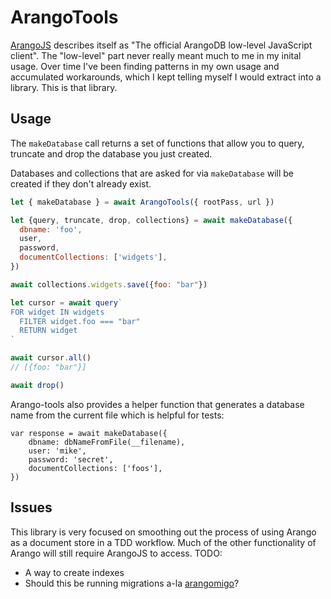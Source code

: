 # ArangoTools

[ArangoJS](https://github.com/arangodb/arangojs) describes itself as "The
official ArangoDB low-level JavaScript client". The "low-level" part never
really meant much to me in my inital usage.  Over time I've been finding
patterns in my own usage and accumulated workarounds, which I kept telling
myself I would extract into a library. This is that library.

## Usage

The `makeDatabase` call returns a set of functions that allow you to query,
truncate and drop the database you just created.

Databases and collections that are asked for via `makeDatabase` will be created
if they don't already exist.

```javascript
let { makeDatabase } = await ArangoTools({ rootPass, url })

let {query, truncate, drop, collections} = await makeDatabase({
  dbname: 'foo',
  user,
  password,
  documentCollections: ['widgets'],
})

await collections.widgets.save({foo: "bar"})

let cursor = await query`
FOR widget IN widgets
  FILTER widget.foo === "bar"
  RETURN widget
`

await cursor.all()
// [{foo: "bar"}]

await drop()
```

Arango-tools also provides a helper function that generates a
database name from the current file which is helpful for tests:

```
var response = await makeDatabase({
	dbname: dbNameFromFile(__filename),
	user: 'mike',
	password: 'secret',
	documentCollections: ['foos'],
})
```
## Issues

This library is very focused on smoothing out the process of using Arango as a
document store in a TDD workflow. Much of the other functionality of Arango
will still require ArangoJS to access. TODO:

* A way to create indexes
* Should this be running migrations a-la
  [arangomigo](https://github.com/deusdat/arangomigo)?

